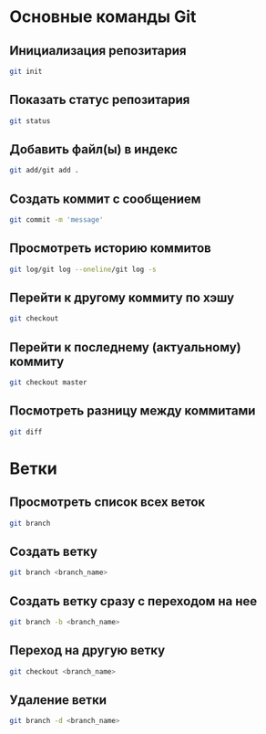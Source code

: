 # Основные команды Git

## Инициализация репозитария
```sh
git init
```

## Показать статус репозитария
```sh
git status
```

## Добавить файл(ы) в индекс
```sh
git add/git add .
```

## Создать коммит с сообщением
```sh
git commit -m 'message'
```

## Просмотреть историю коммитов
```sh
git log/git log --oneline/git log -s
```

## Перейти к другому коммиту по хэшу
```sh
git checkout
```

## Перейти к последнему (актуальному) коммиту
```sh
git checkout master
```

## Посмотреть разницу между коммитами
```sh
git diff
```

# Ветки
## Просмотреть список всех веток
 ```sh
git branch
```
## Создать ветку
```sh
git branch <branch_name>
```
## Создать ветку сразу с переходом на нее
```sh
git branch -b <branch_name>
```
## Переход на другую ветку
```sh
git checkout <branch_name>
```
## Удаление ветки
```sh
git branch -d <branch_name>
```

